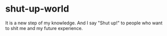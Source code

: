 # shut-up-world
It is a new step of my knowledge. And I say "Shut up!" to people who want to shit me and my future experience.

